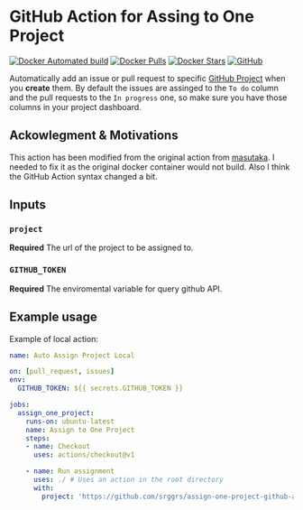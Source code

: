 # GitHub Action for Assing to One Project

[![Docker Automated build](https://img.shields.io/docker/automated/srggrs/assign-one-project-github-action)][docker]
[![Docker Pulls](https://img.shields.io/docker/pulls/srggrs/assign-one-project-github-action)][docker]
[![Docker Stars](https://img.shields.io/docker/stars/srggrs/assign-one-project-github-action)][docker]
[![GitHub](https://img.shields.io/github/license/srggrs/assign-one-project-github-action)](https://github.com/srggrs/assign-one-project-github-action/blob/master/LICENSE)

[docker]: https://hub.docker.com/r/srggrs/assign-one-project-github-action

Automatically add an issue or pull request to specific [GitHub Project](https://help.github.com/articles/about-project-boards/) when you __create__ them. By default the issues are assinged to the `To do` column and the pull requests to the `In progress` one, so make sure you have those columns in your project dashboard.

## Ackowlegment & Motivations

This action has been modified from the original action from [masutaka](https://github.com/masutaka/github-actions-all-in-one-project). I needed to fix it as the original docker container would not build. Also I think the GitHub Action syntax changed a bit.

## Inputs

### `project`

**Required** The url of the project to be assigned to.

### `GITHUB_TOKEN`

**Required** The enviromental variable for query github API.

## Example usage

Example of local action:

```yaml
name: Auto Assign Project Local

on: [pull_request, issues]
env:
  GITHUB_TOKEN: ${{ secrets.GITHUB_TOKEN }}

jobs:
  assign_one_project:
    runs-on: ubuntu-latest
    name: Assign to One Project
    steps:
    - name: Checkout
      uses: actions/checkout@v1

    - name: Run assignment
      uses: ./ # Uses an action in the root directory
      with:
        project: 'https://github.com/srggrs/assign-one-project-github-action/projects/2'
```
